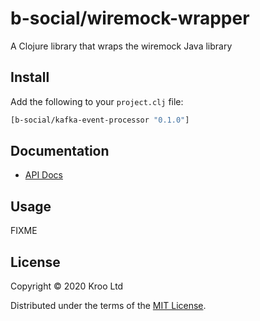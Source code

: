 # b-social/wiremock-wrapper

A Clojure library that wraps the wiremock Java library

## Install

Add the following to your `project.clj` file:

```clj
[b-social/kafka-event-processor "0.1.0"]
```

## Documentation

* [API Docs](http://b-social.github.io/wiremock-wrapper)

## Usage

FIXME

## License

Copyright © 2020 Kroo Ltd

Distributed under the terms of the 
[MIT License](http://opensource.org/licenses/MIT).
